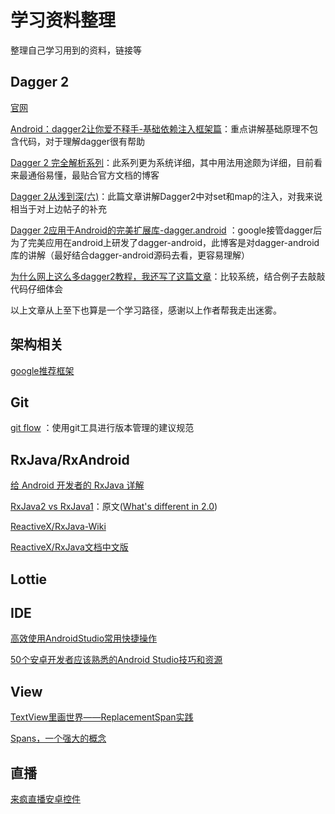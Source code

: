 # 学习资料整理 #
整理自己学习用到的资料，链接等

## Dagger 2 ##

[官网](https://google.github.io/dagger/)

[Android：dagger2让你爱不释手-基础依赖注入框架篇](http://www.jianshu.com/p/cd2c1c9f68d4)：重点讲解基础原理不包含代码，对于理解dagger很有帮助

[Dagger 2 完全解析系列](http://johnnyshieh.me/posts/dagger-basic/)：此系列更为系统详细，其中用法用途颇为详细，目前看来最通俗易懂，最贴合官方文档的博客

[Dagger 2从浅到深(六)](http://blog.csdn.net/io_field/article/details/71170727)：此篇文章讲解Dagger2中对set和map的注入，对我来说相当于对上边帖子的补充

[Dagger 2应用于Android的完美扩展库-dagger.android](http://blog.csdn.net/io_field/article/details/71730248) ：google接管dagger后为了完美应用在android上研发了dagger-android，此博客是对dagger-android库的讲解（最好结合dagger-android源码去看，更容易理解）

[为什么网上这么多dagger2教程，我还写了这篇文章](http://www.open-open.com/lib/view/open1474442495481.html)：比较系统，结合例子去敲敲代码仔细体会

以上文章从上至下也算是一个学习路径，感谢以上作者帮我走出迷雾。


## 架构相关 ##

[google推荐框架](https://github.com/googlesamples/android-architecture)

## Git ##

[git flow](http://www.cnblogs.com/cnblogsfans/p/5075073.html) ：使用git工具进行版本管理的建议规范

## RxJava/RxAndroid ##

[给 Android 开发者的 RxJava 详解](http://gank.io/post/560e15be2dca930e00da1083)

[RxJava2 vs RxJava1](http://www.jianshu.com/p/850af4f09b61)：原文([What's different in 2.0](https://github.com/ReactiveX/RxJava/wiki/What's-different-in-2.0))

[ReactiveX/RxJava-Wiki](https://github.com/ReactiveX/RxJava/wiki)

[ReactiveX/RxJava文档中文版](https://mcxiaoke.gitbooks.io/rxdocs/)

## Lottie ##


## IDE ##

[高效使用AndroidStudio常用快捷操作](http://blog.csdn.net/true100/article/details/53307685)

[50个安卓开发者应该熟悉的Android Studio技巧和资源](http://www.jcodecraeer.com/a/anzhuokaifa/androidkaifa/2016/1116/6776.html)

## View ##

[TextView里画世界——ReplacementSpan实践](http://blog.csdn.net/u012735483/article/details/52902047)

[Spans，一个强大的概念](http://www.jcodecraeer.com/a/anzhuokaifa/androidkaifa/2015/0305/2535.html)

## 直播 ##

[来疯直播安卓控件](https://github.com/LaiFeng-Android/SopCastComponent)
